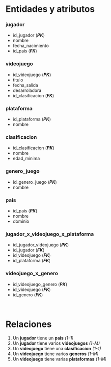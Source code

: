 # Entidades y atributos

### jugador
- id_jugador (***PK***)
- nombre
- fecha_nacimiento
- id_pais (***FK***)

### videojuego
- id_videojuego (***PK***)
- titulo
- fecha_salida
- desarroladora
- id_clasificacion (***FK***)

### plataforma
- id_plataforma (***PK***)
- nombre

### clasificacion
- id_clasificacion (***PK***)
- nombre
- edad_minima

### genero_juego
- id_genero_juego (***PK***)
- nombre

### pais
- id_pais (***PK***)
- nombre
- dominio

### jugador_x_videojuego_x_plataforma
- id_jugador_videojuego (***PK***)
- id_jugador (***FK***)
- id_videojuego (***FK***)
- id_plataforma (***FK***)

### videojuego_x_genero
- id_videojuego_genero (***PK***)
- id_videojuego (***FK***)
- id_genero (***FK***)

<br>

# Relaciones

1. Un **jugador** tiene un **pais** *(1-1)*
1. Un **jugador** tiene varios **videojuegos** *(1-M)*
1. Un **videojuego** tiene una **clasificacion** *(1-1)*
1. Un **videojuego** tiene varios **generos** *(1-M)*
1. Un **videojuego** tiene varias **plataformas** *(1-M)*